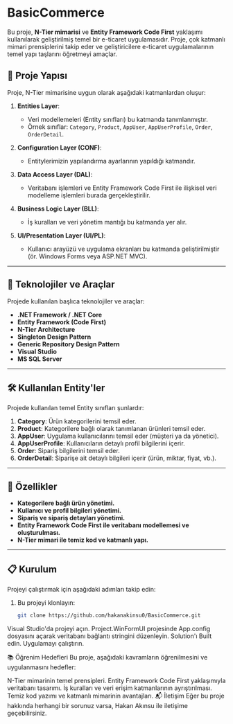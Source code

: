 # BasicCommerce  
Bu proje, **N-Tier mimarisi** ve **Entity Framework Code First** yaklaşımı kullanılarak geliştirilmiş temel bir e-ticaret uygulamasıdır. Proje, çok katmanlı mimari prensiplerini takip eder ve geliştiricilere e-ticaret uygulamalarının temel yapı taşlarını öğretmeyi amaçlar.

## 📂 Proje Yapısı
Proje, N-Tier mimarisine uygun olarak aşağıdaki katmanlardan oluşur:
1. **Entities Layer**:  
   - Veri modellemeleri (Entity sınıfları) bu katmanda tanımlanmıştır.  
   - Örnek sınıflar: `Category`, `Product`, `AppUser`, `AppUserProfile`, `Order`, `OrderDetail`.
     
2. **Configuration Layer (CONF)**:  
   - Entitylerimizin yapılandırma ayarlarının yapıldığı katmandır.
     
3. **Data Access Layer (DAL)**:  
   - Veritabanı işlemleri ve Entity Framework Code First ile ilişkisel veri modelleme işlemleri burada gerçekleştirilir.  

4. **Business Logic Layer (BLL)**:  
   - İş kuralları ve veri yönetim mantığı bu katmanda yer alır.  

5. **UI/Presentation Layer (UI/PL)**:  
   - Kullanıcı arayüzü ve uygulama ekranları bu katmanda geliştirilmiştir (ör. Windows Forms veya ASP.NET MVC).  

---

## 🚀 Teknolojiler ve Araçlar
Projede kullanılan başlıca teknolojiler ve araçlar:  
- **.NET Framework / .NET Core**  
- **Entity Framework (Code First)**  
- **N-Tier Architecture**
- **Singleton Design Pattern**
- **Generic Repository Design Pattern**
- **Visual Studio**  
- **MS SQL Server**  

---

## 🛠️ Kullanılan Entity'ler
Projede kullanılan temel Entity sınıfları şunlardır:  
1. **Category**: Ürün kategorilerini temsil eder.  
2. **Product**: Kategorilere bağlı olarak tanımlanan ürünleri temsil eder.  
3. **AppUser**: Uygulama kullanıcılarını temsil eder (müşteri ya da yönetici).  
4. **AppUserProfile**: Kullanıcıların detaylı profil bilgilerini içerir.  
5. **Order**: Sipariş bilgilerini temsil eder.  
6. **OrderDetail**: Siparişe ait detaylı bilgileri içerir (ürün, miktar, fiyat, vb.).

---

## 📑 Özellikler
- **Kategorilere bağlı ürün yönetimi.**  
- **Kullanıcı ve profil bilgileri yönetimi.**  
- **Sipariş ve sipariş detayları yönetimi.**  
- **Entity Framework Code First ile veritabanı modellemesi ve oluşturulması.**  
- **N-Tier mimari ile temiz kod ve katmanlı yapı.**  

---

## 📋 Kurulum
Projeyi çalıştırmak için aşağıdaki adımları takip edin:  
1. Bu projeyi klonlayın:  
   ```bash
   git clone https://github.com/hakanakinsu0/BasicCommerce.git

Visual Studio'da projeyi açın.
Project.WinFormUI projesinde App.config dosyasını açarak veritabanı bağlantı stringini düzenleyin.
Solution'ı Built edin.
Uygulamayı çalıştırın.

📚 Öğrenim Hedefleri
Bu proje, aşağıdaki kavramların öğrenilmesini ve uygulanmasını hedefler:

N-Tier mimarinin temel prensipleri.
Entity Framework Code First yaklaşımıyla veritabanı tasarımı.
İş kuralları ve veri erişim katmanlarının ayrıştırılması.
Temiz kod yazımı ve katmanlı mimarinin avantajları.
📬 İletişim
Eğer bu proje hakkında herhangi bir sorunuz varsa, Hakan Akınsu ile iletişime geçebilirsiniz.
